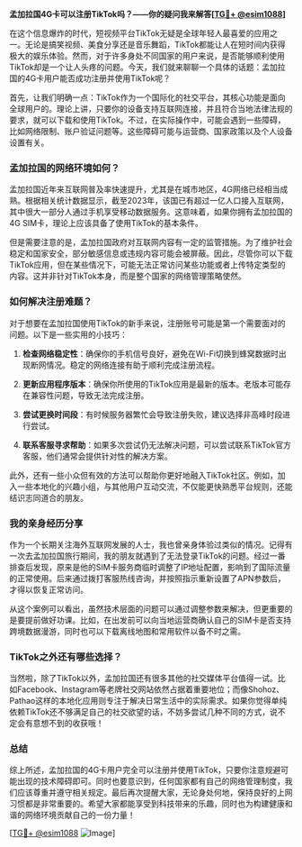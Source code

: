 **孟加拉国4G卡可以注册TikTok吗？——你的疑问我来解答[[TG💪+ @esim1088](https://t.me/s/esim1088)]**

在这个信息爆炸的时代，短视频平台TikTok无疑是全球年轻人最喜爱的应用之一。无论是搞笑视频、美食分享还是音乐舞蹈，TikTok都能让人在短时间内获得极大的娱乐体验。然而，对于许多身处不同国家的用户来说，是否能够顺利使用TikTok却是一个让人头疼的问题。今天，我们就来聊聊一个具体的话题：孟加拉国的4G卡用户能否成功注册并使用TikTok呢？

首先，让我们明确一点：TikTok作为一个国际化的社交平台，其核心功能是面向全球用户的。理论上讲，只要你的设备支持互联网连接，并且符合当地法律法规的要求，就可以下载和使用TikTok。不过，在实际操作中，可能会遇到一些障碍，比如网络限制、账户验证问题等。这些障碍可能与运营商、国家政策以及个人设备设置有关。

### 孟加拉国的网络环境如何？

孟加拉国近年来互联网普及率快速提升，尤其是在城市地区，4G网络已经相当成熟。根据相关统计数据显示，截至2023年，该国已有超过一亿人口接入互联网，其中很大一部分人通过手机享受移动数据服务。这意味着，如果你拥有孟加拉国的4G SIM卡，理论上应该具备了使用TikTok的基本条件。

但是需要注意的是，孟加拉国政府对互联网内容有一定的监管措施。为了维护社会稳定和国家安全，部分敏感信息或违规内容可能会被屏蔽。因此，尽管你可以下载TikTok应用，但在某些情况下，可能无法正常访问某些功能或者上传特定类型的内容。这并非针对TikTok本身，而是整个国家的网络管理策略使然。

### 如何解决注册难题？

对于想要在孟加拉国使用TikTok的新手来说，注册账号可能是第一个需要面对的问题。以下是一些实用的小技巧：

1. **检查网络稳定性**：确保你的手机信号良好，避免在Wi-Fi切换到蜂窝数据时出现断网情况。稳定的网络连接有助于顺利完成注册流程。
   
2. **更新应用程序版本**：确保你所使用的TikTok应用是最新的版本。老版本可能存在兼容性问题，导致无法完成注册。
   
3. **尝试更换时间段**：有时候服务器繁忙会导致注册失败，建议选择非高峰时段进行尝试。
   
4. **联系客服寻求帮助**：如果多次尝试仍无法解决问题，可以尝试联系TikTok官方客服，他们通常会提供针对性的解决方案。

此外，还有一些小众但有效的方法可以帮助你更好地融入TikTok社区。例如，加入一些本地化的兴趣小组，与其他用户互动交流，不仅能更快熟悉平台规则，还能结识志同道合的朋友。

### 我的亲身经历分享

作为一个长期关注海外互联网发展的人士，我也曾亲身体验过类似的情况。记得有一次去孟加拉国旅行期间，我的朋友就遇到了无法登录TikTok的问题。经过一番排查后发现，原来是他的SIM卡服务商临时调整了IP地址配置，影响到了国际流量的正常使用。后来通过拨打客服热线咨询，并按照指示重新设置了APN参数后，才得以恢复正常访问。

从这个案例可以看出，虽然技术层面的问题可以通过调整参数来解决，但更重要的是要提前做好功课。比如，在出发前可以向当地运营商确认自己的SIM卡是否支持跨境数据漫游，同时也可以下载离线地图和常用软件以备不时之需。

### TikTok之外还有哪些选择？

当然啦，除了TikTok以外，孟加拉国还有很多其他的社交媒体平台值得一试。比如Facebook、Instagram等老牌社交网站依然占据着重要地位；而像Shohoz、Pathao这样的本地化应用则专注于解决日常生活中的实际需求。如果你觉得单纯依赖TikTok还不够满足自己的社交欲望的话，不妨多尝试几种不同的方式，说不定会有意想不到的收获哦！

### 总结

综上所述，孟加拉国的4G卡用户完全可以注册并使用TikTok，只要你注意规避可能出现的技术障碍即可。同时也要意识到，任何国家都有自己的网络管理制度，我们应该尊重并遵守相关规定。最后再次提醒大家，无论身处何地，保持良好的上网习惯都是非常重要的。希望大家都能享受到科技带来的乐趣，同时也为构建健康和谐的网络环境贡献自己的一份力量！

[[TG💪+ @esim1088](https://t.me/s/esim1088) ![Image](https://i.postimg.cc/4NQfJmqS/Snipaste-2025-05-13-00-14-12.png)]